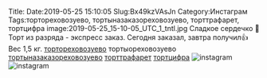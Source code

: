 Title:
Date:2019-05-25 15:10:05
Slug:Bx49kzVAsJn
Category:Инстаграм
Tags:тортореховозуево, тортыназаказореховозуево, торттрафарет, тортцифра
image:2019-05-25_15-10-05_UTC_1_tntl.jpg
Сладкое сердечко 💝 
Торт из разряда -  экспресс заказ. Сегодня заказал, завтра получил👍
Вес 1,5 кг.
[тортореховозуево]({tag}тортореховозуево) тортыореховозуево [тортыназаказореховозуево]({tag}тортыназаказореховозуево) [торттрафарет]({tag}торттрафарет) [тортцифра]({tag}тортцифра)
![instagram]({attach}images/2019-05-25_15-10-05_UTC_1.jpg)
![instagram]({attach}images/2019-05-25_15-10-05_UTC_2.jpg)

